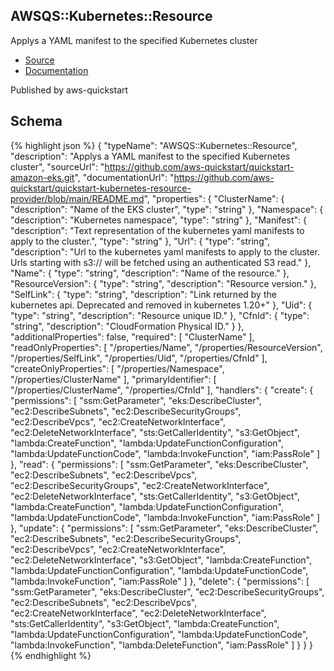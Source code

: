
## AWSQS::Kubernetes::Resource

Applys a YAML manifest to the specified Kubernetes cluster

- [Source](https:&#x2F;&#x2F;github.com&#x2F;aws-quickstart&#x2F;quickstart-amazon-eks.git) 
- [Documentation]()

Published by aws-quickstart

## Schema
{% highlight json %}
{
    "typeName": "AWSQS::Kubernetes::Resource",
    "description": "Applys a YAML manifest to the specified Kubernetes cluster",
    "sourceUrl": "https://github.com/aws-quickstart/quickstart-amazon-eks.git",
    "documentationUrl": "https://github.com/aws-quickstart/quickstart-kubernetes-resource-provider/blob/main/README.md",
    "properties": {
        "ClusterName": {
            "description": "Name of the EKS cluster",
            "type": "string"
        },
        "Namespace": {
            "description": "Kubernetes namespace",
            "type": "string"
        },
        "Manifest": {
            "description": "Text representation of the kubernetes yaml manifests to apply to the cluster.",
            "type": "string"
        },
        "Url": {
            "type": "string",
            "description": "Url to the kubernetes yaml manifests to apply to the cluster. Urls starting with s3:// will be fetched using an authenticated S3 read."
        },
        "Name": {
            "type": "string",
            "description": "Name of the resource."
        },
        "ResourceVersion": {
            "type": "string",
            "description": "Resource version."
        },
        "SelfLink": {
            "type": "string",
            "description": "Link returned by the kubernetes api. Deprecated and removed in kubernetes 1.20+"
        },
        "Uid": {
            "type": "string",
            "description": "Resource unique ID."
        },
        "CfnId": {
            "type": "string",
            "description": "CloudFormation Physical ID."
        }
    },
    "additionalProperties": false,
    "required": [
        "ClusterName"
    ],
    "readOnlyProperties": [
        "/properties/Name",
        "/properties/ResourceVersion",
        "/properties/SelfLink",
        "/properties/Uid",
        "/properties/CfnId"
    ],
    "createOnlyProperties": [
        "/properties/Namespace",
        "/properties/ClusterName"
    ],
    "primaryIdentifier": [
        "/properties/ClusterName",
        "/properties/CfnId"
    ],
    "handlers": {
        "create": {
            "permissions": [
                "ssm:GetParameter",
                "eks:DescribeCluster",
                "ec2:DescribeSubnets",
                "ec2:DescribeSecurityGroups",
                "ec2:DescribeVpcs",
                "ec2:CreateNetworkInterface",
                "ec2:DeleteNetworkInterface",
                "sts:GetCallerIdentity",
                "s3:GetObject",
                "lambda:CreateFunction",
                "lambda:UpdateFunctionConfiguration",
                "lambda:UpdateFunctionCode",
                "lambda:InvokeFunction",
                "iam:PassRole"
            ]
        },
        "read": {
            "permissions": [
                "ssm:GetParameter",
                "eks:DescribeCluster",
                "ec2:DescribeSubnets",
                "ec2:DescribeVpcs",
                "ec2:DescribeSecurityGroups",
                "ec2:CreateNetworkInterface",
                "ec2:DeleteNetworkInterface",
                "sts:GetCallerIdentity",
                "s3:GetObject",
                "lambda:CreateFunction",
                "lambda:UpdateFunctionConfiguration",
                "lambda:UpdateFunctionCode",
                "lambda:InvokeFunction",
                "iam:PassRole"
            ]
        },
        "update": {
            "permissions": [
                "ssm:GetParameter",
                "eks:DescribeCluster",
                "ec2:DescribeSubnets",
                "ec2:DescribeSecurityGroups",
                "ec2:DescribeVpcs",
                "ec2:CreateNetworkInterface",
                "ec2:DeleteNetworkInterface",
                "s3:GetObject",
                "lambda:CreateFunction",
                "lambda:UpdateFunctionConfiguration",
                "lambda:UpdateFunctionCode",
                "lambda:InvokeFunction",
                "iam:PassRole"
            ]
        },
        "delete": {
            "permissions": [
                "ssm:GetParameter",
                "eks:DescribeCluster",
                "ec2:DescribeSecurityGroups",
                "ec2:DescribeSubnets",
                "ec2:DescribeVpcs",
                "ec2:CreateNetworkInterface",
                "ec2:DeleteNetworkInterface",
                "sts:GetCallerIdentity",
                "s3:GetObject",
                "lambda:CreateFunction",
                "lambda:UpdateFunctionConfiguration",
                "lambda:UpdateFunctionCode",
                "lambda:InvokeFunction",
                "lambda:DeleteFunction",
                "iam:PassRole"
            ]
        }
    }
}
{% endhighlight %}
